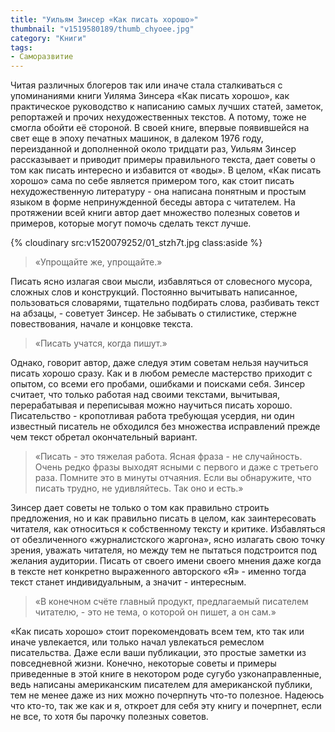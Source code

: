 ```yaml
---
title: "Уильям Зинсер «Как писать хорошо»"
thumbnail: "v1519580189/thumb_chyoee.jpg"
category: "Книги"
tags:
- Саморазвитие
---
```


Читая различных блогеров так или иначе стала сталкиваться с упоминаниями книги Уиляма Зинсера «Как писать хорошо», как практическое руководство к написанию самых лучших статей, заметок, репортажей и прочих нехудожественных текстов. А потому, тоже не смогла обойти её стороной. В своей книге, впервые появившейся на свет еще в эпоху печатных машинок, в далеком 1976 году, переизданной и дополненной около тридцати раз, Уильям Зинсер рассказывает и приводит примеры правильного текста, дает советы о том как писать интересно и избавится от «воды». В целом, «Как писать хорошо» сама по себе является примером того, как стоит писать нехудожественную литературу - она написана понятным и простым языком в форме непринужденной беседы автора с читателем. На протяжении всей книги автор дает множество полезных советов и примеров, которые могут помочь сделать текст лучше.

{% cloudinary src:v1520079252/01_stzh7t.jpg class:aside %}

> «Упрощайте же, упрощайте.»

Писать ясно излагая свои мысли, избавляться от словесного мусора, сложных слов и конструкций. Постоянно вычитывать написанное, пользоваться словарями, тщательно подбирать слова, разбивать текст на абзацы, - советует Зинсер. Не забывать о стилистике, стержне повествования, начале и концовке текста.

> «Писать учатся, когда пишут.»

Однако, говорит автор, даже следуя этим советам нельзя научиться писать хорошо сразу. Как и в любом ремесле мастерство приходит с опытом, со всеми его пробами, ошибками и поисками себя. Зинсер считает, что только работая над своими текстами, вычитывая, перерабатывая и переписывая можно научиться писать хорошо. Писательство - кропотливая работа требующая усердия, ни один известный писатель не обходился без множества исправлений прежде чем текст обретал окончательный вариант.

> «Писать - это тяжелая работа. Ясная фраза - не случайность. Очень редко фразы выходят ясными с первого и даже с третьего раза. Помните это в минуты отчаяния. Если вы обнаружите, что писать трудно, не удивляйтесь. Так оно и есть.»

Зинсер дает советы не только о том как правильно строить предложения, но и как правильно писать в целом, как заинтересовать читателя, как относиться к собственному тексту и критике. Избавляться от обезличенного «журналистского жаргона», ясно излагать свою точку зрения, уважать читателя, но между тем не пытаться подстроится под желания аудитории. Писать от своего имени своего мнения даже когда в тексте нет конкретно выраженного авторского «Я» - именно тогда текст станет индивидуальным, а значит - интересным.

> «В конечном счёте главный продукт, предлагаемый писателем читателю, - это не тема, о которой он пишет, а он сам.»

«Как писать хорошо» стоит порекомендовать всем тем, кто так или иначе увлекается, или только начал увлекаться ремеслом писательства. Даже если ваши публикации, это простые заметки из повседневной жизни. Конечно, некоторые советы и примеры приведенные в этой книге в некотором роде сугубо узконаправленные, ведь написаны американским писателем для американской публики, тем не менее даже из них можно почерпнуть что-то полезное. Надеюсь что кто-то, так же как и я, откроет для себя эту книгу и почерпнет, если не все, то хотя бы парочку полезных советов.